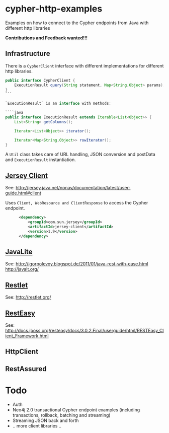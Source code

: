 # cypher-http-examples

Examples on how to connect to the Cypher endpoints from Java with different http libraries

**Contributions and Feedback wanted!!!**

## Infrastructure


There is a `CypherClient` interface with different implementations for different http libraries.

````java
public interface CypherClient {
    ExecutionResult query(String statement, Map<String,Object> params);
}
```

`ExecutionResult` is an interface with methods: 

````java
public interface ExecutionResult extends Iterable<List<Object>> {
    List<String> getColumns();

    Iterator<List<Object>> iterator();

    Iterator<Map<String,Object>> rowIterator();
}
````

A `Util` class takes care of URL handling, JSON conversion and postData and `ExecutionResult` instantiation.

## [Jersey Client](https://github.com/jexp/cypher-http-examples/blob/master/src/main/java/org/neo4j/example/rest/JerseyClient.java)

See: http://jersey.java.net/nonav/documentation/latest/user-guide.html#client

Uses `Client, WebResource and ClientResponse` to access the Cypher endpoint.

````xml
      <dependency>
          <groupId>com.sun.jersey</groupId>
          <artifactId>jersey-client</artifactId>
          <version>1.9</version>
      </dependency>
````

## [JavaLite](https://github.com/jexp/cypher-http-examples/blob/master/src/main/java/org/neo4j/example/rest/JavaLiteCypherClient.java)

See: http://igorpolevoy.blogspot.de/2011/01/java-rest-with-ease.html http://javalt.org/

## [Restlet](https://github.com/jexp/cypher-http-examples/blob/master/src/main/java/org/neo4j/example/rest/RestletClient.java)

See: http://restlet.org/

## [RestEasy](https://github.com/jexp/cypher-http-examples/blob/master/src/main/java/org/neo4j/example/rest/RestEasyClient.java)

See: http://docs.jboss.org/resteasy/docs/3.0.2.Final/userguide/html/RESTEasy_Client_Framework.html

## HttpClient

## RestAssured


# Todo

* Auth
* Neo4j 2.0 transactional Cypher endpoint examples (including transactions, rollback, batching and streaming)
* Streaming JSON back and forth
* .. more client libraries ..
